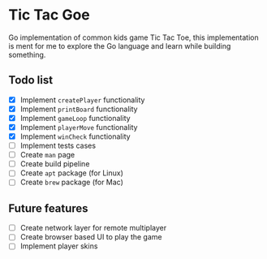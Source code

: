 # Tic Tac Goe

Go implementation of common kids game Tic Tac Toe, this implementation is ment for me to explore the Go language and learn while building something.

## Todo list
- [x] Implement `createPlayer` functionality
- [x] Implement `printBoard` functionality
- [x] Implement `gameLoop` functionality
- [x] Implement `playerMove` functionality
- [x] Implement `winCheck` functionality
- [ ] Implement tests cases
- [ ] Create `man` page
- [ ] Create build pipeline
- [ ] Create `apt` package (for Linux)
- [ ] Create `brew` package (for Mac)

## Future features
- [ ] Create network layer for remote multiplayer
- [ ] Create browser based UI to play the game
- [ ] Implement player skins